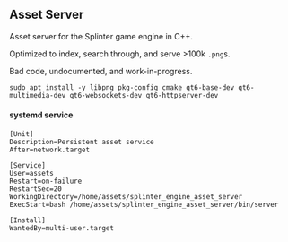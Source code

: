 ## Asset Server

Asset server for the Splinter game engine in C++.

Optimized to index, search through, and serve >100k `.png`s.

Bad code, undocumented, and work-in-progress.

`sudo apt install -y libpng pkg-config cmake qt6-base-dev qt6-multimedia-dev qt6-websockets-dev qt6-httpserver-dev`

#### systemd service

```
[Unit]
Description=Persistent asset service
After=network.target

[Service]
User=assets
Restart=on-failure
RestartSec=20
WorkingDirectory=/home/assets/splinter_engine_asset_server
ExecStart=bash /home/assets/splinter_engine_asset_server/bin/server
 
[Install]
WantedBy=multi-user.target
```